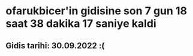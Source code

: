# ofarukbicer'in gidisine son 7 gun 18 saat 38 dakika 17 saniye kaldi

## Gidis tarihi: 30.09.2022 :(